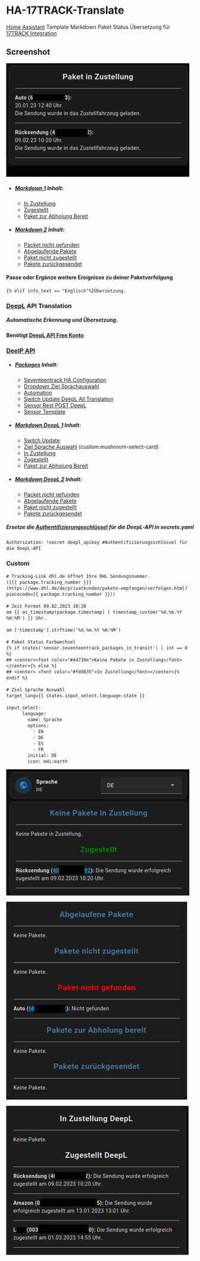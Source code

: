 # HA-17TRACK-Translate

[Home Assistant](https://www.home-assistant.io/) Tamplate Markdown Paket Status Übersetzung für [17TRACK Integration](https://www.home-assistant.io/integrations/seventeentrack)

## Screenshot
![zugestellt](https://github.com/Morpheus2018/HA-17TRACK-Translate/blob/main/png/preview.gif)

* ##### [Markdown 1](https://github.com/Morpheus2018/HA-17TRACK-Translate/blob/main/markdown_1.yaml) Inhalt:
  - [In Zustellung](https://github.com/Morpheus2018/HA-17TRACK-Translate/blob/main/markdown_1.yaml#L5)
  - [Zugestellt](https://github.com/Morpheus2018/HA-17TRACK-Translate/blob/main/markdown_1.yaml#L41)
  - [Paket zur Abholung Bereit](https://github.com/Morpheus2018/HA-17TRACK-Translate/blob/main/markdown_1.yaml#L62)
* ##### [Markdown 2](https://github.com/Morpheus2018/HA-17TRACK-Translate/blob/main/markdown_2.yaml) Inhalt:
  - [Packet nicht gefunden](https://github.com/Morpheus2018/HA-17TRACK-Translate/blob/main/markdown_2.yaml#L5)
  - [Abgelaufende Pakete](https://github.com/Morpheus2018/HA-17TRACK-Translate/blob/main/markdown_2.yaml#L27)
  - [Paket nicht zugestellt](https://github.com/Morpheus2018/HA-17TRACK-Translate/blob/main/markdown_2.yaml#L47)
  - [Pakete zurückgesendet](https://github.com/Morpheus2018/HA-17TRACK-Translate/blob/main/markdown_2.yaml#L70)

#### Passe oder Ergänze weitere Ereignisse zu deiner Paketverfolgung
```
{% elif info_text == "Englisch"%}Überzetzung. 
```

### [DeepL](https://www.deepl.com/) API Translation
##### Automatische Erkennung und Übersetzung. 
#### Benötigt [DeepL API Free Konto](https://www.deepl.com/de/pro-api?cta=checkout-pro)
### [DeelP API](https://github.com/Morpheus2018/HA-17TRACK-Translate/tree/main/deepl_api_translation)

* ##### [Packages](https://github.com/Morpheus2018/HA-17TRACK-Translate/blob/main/deepl_api_translation/deepl_translation_packages.yaml) Inhalt: 
  - [Seventeentrack HA Configuration](https://github.com/Morpheus2018/HA-17TRACK-Translate/blob/main/deepl_api_translation/deepl_translation_packages.yaml#L4) 
  - [Dropdown Ziel Sprachauswahl](https://github.com/Morpheus2018/HA-17TRACK-Translate/blob/main/deepl_api_translation/deepl_translation_packages.yaml#L10)
  - [Automation](https://github.com/Morpheus2018/HA-17TRACK-Translate/blob/main/deepl_api_translation/deepl_translation_packages.yaml#L21)
  - [Switch Update DeepL All Translation](https://github.com/Morpheus2018/HA-17TRACK-Translate/blob/main/deepl_api_translation/deepl_translation_packages.yaml#L97)
  - [Sensor Rest POST DeepL](https://github.com/Morpheus2018/HA-17TRACK-Translate/blob/main/deepl_api_translation/deepl_translation_packages.yaml#L121)
  - [Sensor Template](https://github.com/Morpheus2018/HA-17TRACK-Translate/blob/main/deepl_api_translation/deepl_translation_packages.yaml#L276)

* ##### [Markdown DeepL 1](https://github.com/Morpheus2018/HA-17TRACK-Translate/blob/main/deepl_api_translation/Markdown_combi1.yaml) Inhalt:
   - [Switch Update](https://github.com/Morpheus2018/HA-17TRACK-Translate/blob/main/deepl_api_translation/Markdown_combi1.yaml#L10)
   - [Ziel Sprache Auswahl](https://github.com/Morpheus2018/HA-17TRACK-Translate/blob/main/deepl_api_translation/Markdown_combi1.yaml#L14) (custom:mushroom-select-card)
   - [In Zustellung](https://github.com/Morpheus2018/HA-17TRACK-Translate/blob/main/deepl_api_translation/Markdown_combi1.yaml#L19)
   - [Zugestellt](https://github.com/Morpheus2018/HA-17TRACK-Translate/blob/main/deepl_api_translation/Markdown_combi1.yaml#L43)
   - [Paket zur Abholung Bereit](https://github.com/Morpheus2018/HA-17TRACK-Translate/blob/main/deepl_api_translation/Markdown_combi1.yaml#L66)

* ##### [Markdown DeepL 2](https://github.com/Morpheus2018/HA-17TRACK-Translate/blob/main/deepl_api_translation/Markdown_combi2.yaml) Inhalt: 
  - [Packet nicht gefunden](https://github.com/Morpheus2018/HA-17TRACK-Translate/blob/main/deepl_api_translation/Markdown_combi2.yaml#L5)
  - [Abgelaufende Pakete](https://github.com/Morpheus2018/HA-17TRACK-Translate/blob/main/deepl_api_translation/Markdown_combi2.yaml#L29)
  - [Paket nicht zugestellt](https://github.com/Morpheus2018/HA-17TRACK-Translate/blob/main/deepl_api_translation/Markdown_combi2.yaml#L60)
  - [Pakete zurückgesendet](https://github.com/Morpheus2018/HA-17TRACK-Translate/blob/main/deepl_api_translation/Markdown_combi2.yaml#L77)

##### Ersetze die [Authentifizierungsschlüssel](https://github.com/Morpheus2018/HA-17TRACK-Translate/blob/main/deepl_api_translation/deepl_translation_packages.yaml#L134)  für die DeepL-API in secrets.yaml
```
Authorization: !secret deepl_apikey #Authentifizierungsschlüssel für die DeepL-API 
```
### Custom
```
# Tracking-Link dhl.de öffnet Ihre DHL Sendungsnummer.
([{{ package.tracking_number }}](https://www.dhl.de/de/privatkunden/pakete-empfangen/verfolgen.html?piececode={{ package.tracking_number }}))

# Zeit Format 09.02.2023 10:20
am {{ as_timestamp(package.timestamp) | timestamp_custom('%d.%m.%Y %H:%M') }} Uhr.

am ['timestamp'].strftime('%d.%m.%Y %H:%M')

# Paket Status Farbwechsel
{% if states('sensor.seventeentrack_packages_in_transit') | int == 0 %} 
## <center><font color="#44739e">Keine Pakete in Zustellung</font></center>{% else %}  
## <center> <font color="#fdd835">In Zustellung</font></center>{% endif %}

# Ziel Sprache Auswahl
target_lang={{ states.input_select.language.state }}

input_select:
      language:
        name: Sprache
        options:
          - EN
          - DE
          - ES
          - FR
        initial: DE
        icon: mdi:earth
```
![Coustom URL Color](https://github.com/Morpheus2018/HA-17TRACK-Translate/blob/main/png/custom_url_color.png)

![Weiterer Paketstatus](https://github.com/Morpheus2018/HA-17TRACK-Translate/blob/main/png/other.png)

![Kombi DeepL](https://github.com/Morpheus2018/HA-17TRACK-Translate/blob/main/png/combi_deepl.png)
